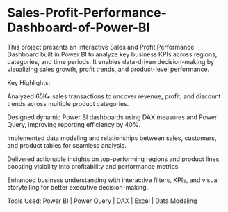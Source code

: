 # Sales-Profit-Performance-Dashboard-of-Power-BI
This project presents an interactive Sales and Profit Performance Dashboard built in Power BI to analyze key business KPIs across regions, categories, and time periods. It enables data-driven decision-making by visualizing sales growth, profit trends, and product-level performance.

Key Highlights:

Analyzed 65K+ sales transactions to uncover revenue, profit, and discount trends across multiple product categories.

Designed dynamic Power BI dashboards using DAX measures and Power Query, improving reporting efficiency by 40%.

Implemented data modeling and relationships between sales, customers, and product tables for seamless analysis.

Delivered actionable insights on top-performing regions and product lines, boosting visibility into profitability and performance metrics.

Enhanced business understanding with interactive filters, KPIs, and visual storytelling for better executive decision-making.

Tools Used: Power BI | Power Query | DAX | Excel | Data Modeling
